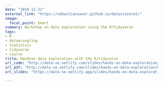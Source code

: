```yaml
---
date: "2018-11-21"
external_link: "https://sebastiansauer.github.io/datascience1/"
image:
  focal_point: Smart
summary: Workshop on data exploration using the R/tidyverse  
tags:
- R
- datawrangling
- statistics
- tidyverse
- course
title: Handson data exploration with the R/tidyverse
url_code: "http://data-se.netlify.com/slides/hands-on-data-exploration/handson-data-workshop_2018-11-21.Rmd"
url_pdf: "http://data-se.netlify.com/slides/hands-on-data-exploration/hands-on-data-exploration-using-R.pdf"
url_slides: "https://data-se.netlify.app/slides/hands-on-data-exploration/handson-data-workshop_2018-11-21.html#1"

---
```





